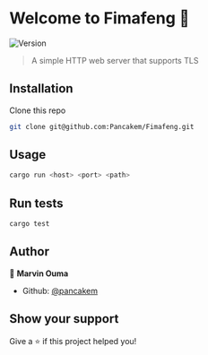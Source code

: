 # Welcome to Fimafeng 👋
![Version](https://img.shields.io/badge/version-0.1.0-blue.svg?cacheSeconds=2592000)

> A simple HTTP web server that supports TLS

## Installation

Clone this repo
```sh
git clone git@github.com:Pancakem/Fimafeng.git
```

## Usage

```sh
cargo run <host> <port> <path>
```

## Run tests

```sh
cargo test
```

## Author

👤 **Marvin Ouma**

* Github: [@pancakem](https://github.com/pancakem)

## Show your support

Give a ⭐️ if this project helped you!
